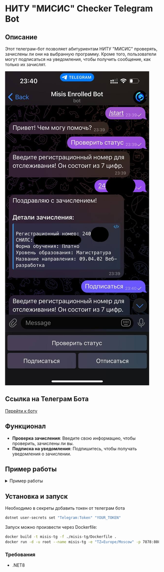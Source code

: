 # НИТУ "МИСИС" Checker Telegram Bot

## Описание

Этот телеграм-бот позволяет абитуриентам НИТУ "МИСИС" проверять, зачислены ли они на выбранную программу. Кроме того, пользователи могут подписаться на уведомления, чтобы получить сообщение, как только их зачислят.

![Welcome](Assets/hello.jpeg)

## Ссылка на Телеграм Бота

[Перейти к боту](https://t.me/misis_enrolled_bot)

## Функционал

- **Проверка зачисления**: Введите свою информацию, чтобы проверить, зачислены ли вы.
- **Подписка на уведомления**: Подпишитесь, чтобы получать уведомления о зачислении.

## Пример работы
<details>
  <summary>Пример работы
  </summary>

  
![Example](Assets/example.jpeg)
</details>



## Установка и запуск
Необходимо в секреты добавить токен от телеграм бота
```bash
dotnet user-secrets set "Telegram:Token" "YOUR_TOKEN"
```
Запуск можно произвести через Dockerfile:
```bash
docker build -t misis-tg -f ./misis-tg/Dockerfile .
docker run -d -u root --name misis-tg -e "TZ=Europe/Moscow" -p 7878:8080 -v ~/.microsoft/usersecrets/4bb1be19-6baf-40ce-9bf9-784d4afcf59a/:/root/.microsoft/usersecrets/4bb1be19-6baf-40ce-9bf9-784d4afcf59a/:ro  --restart=always misis-tg
```

### Требования

- .NET8

